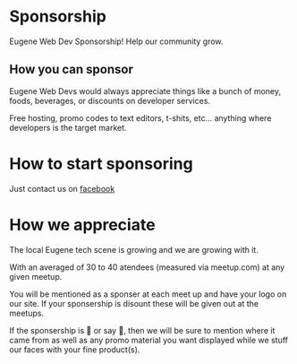 # Sponsorship
Eugene Web Dev Sponsorship! Help our community grow.

## How you can sponsor
Eugene Web Devs would always appreciate things like a bunch of money, foods, beverages, or discounts on developer services. 

Free hosting, promo codes to text editors, t-shits, etc... anything where developers is the target market.

# How to start sponsoring
Just contact us on [facebook](https://www.facebook.com/eugenewebdevs/)

# How we appreciate
The local Eugene tech scene is growing and we are growing with it. 

With an averaged of 30 to 40 atendees (measured via meetup.com) at any given meetup.

You will be mentioned as a sponser at each meet up and have your logo on our site. 
If your sponsership is disount these will be given out at the meetups. 

If the sponsership is :pizza: or say :beer:, then we will be sure to mention where it came from as well as any promo material you want displayed while we stuff our faces with your fine product(s).